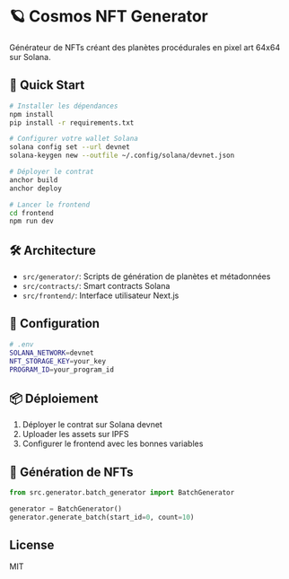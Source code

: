 # 🪐 Cosmos NFT Generator

Générateur de NFTs créant des planètes procédurales en pixel art 64x64 sur Solana.

## 🚀 Quick Start

```bash
# Installer les dépendances
npm install
pip install -r requirements.txt

# Configurer votre wallet Solana
solana config set --url devnet
solana-keygen new --outfile ~/.config/solana/devnet.json

# Déployer le contrat
anchor build
anchor deploy

# Lancer le frontend
cd frontend
npm run dev
```

## 🛠️ Architecture

- `src/generator/`: Scripts de génération de planètes et métadonnées
- `src/contracts/`: Smart contracts Solana
- `src/frontend/`: Interface utilisateur Next.js

## 🔑 Configuration

```bash
# .env
SOLANA_NETWORK=devnet
NFT_STORAGE_KEY=your_key
PROGRAM_ID=your_program_id
```

## 📦 Déploiement

1. Déployer le contrat sur Solana devnet
2. Uploader les assets sur IPFS
3. Configurer le frontend avec les bonnes variables

## 🎨 Génération de NFTs

```python
from src.generator.batch_generator import BatchGenerator

generator = BatchGenerator()
generator.generate_batch(start_id=0, count=10)
```

## License

MIT